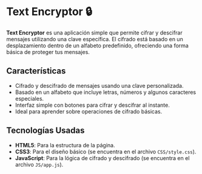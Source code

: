 # Text Encryptor 🔒

**Text Encryptor** es una aplicación simple que permite cifrar y descifrar mensajes utilizando una clave específica. El cifrado está basado en un desplazamiento dentro de un alfabeto predefinido, ofreciendo una forma básica de proteger tus mensajes.


## Características
- Cifrado y descifrado de mensajes usando una clave personalizada.
- Basado en un alfabeto que incluye letras, números y algunos caracteres especiales.
- Interfaz simple con botones para cifrar y descifrar al instante.
- Ideal para aprender sobre operaciones de cifrado básicas.

## Tecnologías Usadas
- **HTML5**: Para la estructura de la página.
- **CSS3**: Para el diseño básico (se encuentra en el archivo `CSS/style.css`).
- **JavaScript**: Para la lógica de cifrado y descifrado (se encuentra en el archivo `JS/app.js`).
